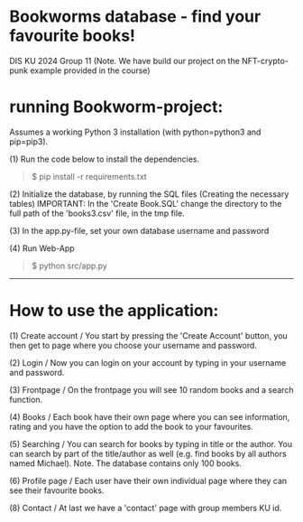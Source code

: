 # Bookworms database - find your favourite books!
DIS KU 2024
Group 11
(Note. We have build our project on the NFT-crypto-punk example provided in the course)

# running Bookworm-project:

Assumes a working Python 3 installation (with python=python3 and pip=pip3).

(1) Run the code below to install the dependencies.
>$ pip install -r requirements.txt

(2) Initialize the database, by running the SQL files (Creating the necessary tables) 
IMPORTANT: In the 'Create Book.SQL' change the directory to the full path of the 'books3.csv' file, in the tmp file. 

(3) In the app.py-file, set your own database username and password

(4) Run Web-App
>$ python src/app.py


----------------------------------------------------------------------------------------------

# How to use the application:

(1) Create account / You start by pressing the 'Create Account' button, you then get to page where you choose your username and password.

(2) Login / Now you can login on your account by typing in your username and password.

(3) Frontpage / On the frontpage you will see 10 random books and a search function.

(4) Books / Each book have their own page where you can see information, rating and you have the option to add the book to your favourites.

(5) Searching / You can search for books by typing in title or the author. You can search by part of the title/author as well
(e.g. find books by all authors named Michael). Note. The database contains only 100 books.
		
(6) Profile page / Each user have their own individual page where they can see their favourite books.

(8) Contact / At last we have a 'contact' page with group members KU id.


